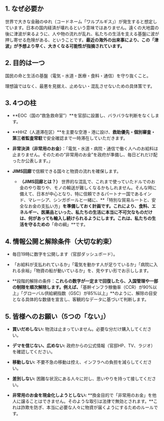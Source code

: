 ## 1. なぜ必要か

世界で大きな金融のゆれ（コードネーム「ワルプルギス」）が発生すると想定しています。日本の国内経済が壊れるという意味ではありません。遠くの大地震の後に津波が来るように、人や物の流れが乱れ、私たちの生活を支える基盤に波が押し寄せる危険がある、ということです。**最近の海外の出来事により、この「津波」が予想より早く、大きくなる可能性が指摘されています。**

## 2. 目的は一つ

国民の命と生活の基盤（電気・水道・医療・食料・通信）を守り抜くこと。

理想論ではなく、最悪を見据え、止めない・混乱させないための具体策です。

## 3. 4つの柱

- **EOC（国の“救急救命室”）**を官邸に設置し、バラバラな判断をなくします。
    
- **HHZ（人道滞在区）**を主要な空港・港に設け、**救助優先・個別審査・第三者監査常駐**で安全確認まで一時滞在していただきます。
    
- **非常決済（非常用のお金）**：「電気・水道・病院・通信で働く人へのお給料は止まりません。そのための“非常用のお金”を政府が準備し、毎日どれだけ配ったか公表します。」
    
- **JIMS回廊**で信頼できる国々と物資の流れを確保します。
    
    - **（JIMS回廊とは？）** 世界的な混乱で、これまで使っていたドルでのお金のやり取りや、モノの輸送が難しくなるかもしれません。そんな時に備えて、日本が中心となり、特に信頼できるパートナー国であるインド、マレーシア、シンガポールと一緒に、**「特別な貿易ルートと、安全なお金の支払い方」**を準備しておく計画です。これにより、食料、エネルギー、医薬品といった、私たちの生活に本当に不可欠なものだけは、何があっても輸入し続けられるようにします。これは、私たちの生活を守るための**「命の綱」**です。
        

## 4. 情報公開と解除条件（大切な約束）

- 毎日19時に数字を公開します（官邸ダッシュボード）。
    
- 「お給料が支払われているか」「電気を動かす人が足りているか」「病院に入れる余裕」「物資の船が動いているか」を、見やすい形でお示しします。
    
- **段階的解除の条件：**これらの数字が一定まで回復したら、入国管理や一部の制限を順次解除します。例えば、**「基幹インフラ稼働率（CCR）が90%以上」「グローバル供給網指数（GSC）が85%以上」**のように、解除の目安となる具体的な数値を宣言し、客観的なデータに基づいて判断します。
    

## 5. 皆様へのお願い（5つの「ない」）

- **買いだめしない:** 物流は止まっていません。必要な分だけ購入してください。
    
- **デマを信じない、広めない:** 政府からの公式情報（官邸HP、TV、ラジオ）を確認してください。
    
- **移動しない:** 不要不急の移動は控え、インフラへの負担を減らしてください。
    
- **差別しない:** 困難な状況にある人々に対し、思いやりを持って接してください。
    
- **非常用のお金を現金化しようとしない:** **換金目的で「非常用のお金」を他人に譲ることはできません。そのような取引は法律で無効とされます。**これは詐欺を防ぎ、本当に必要な人々に物資が届くようにするためのルールです。